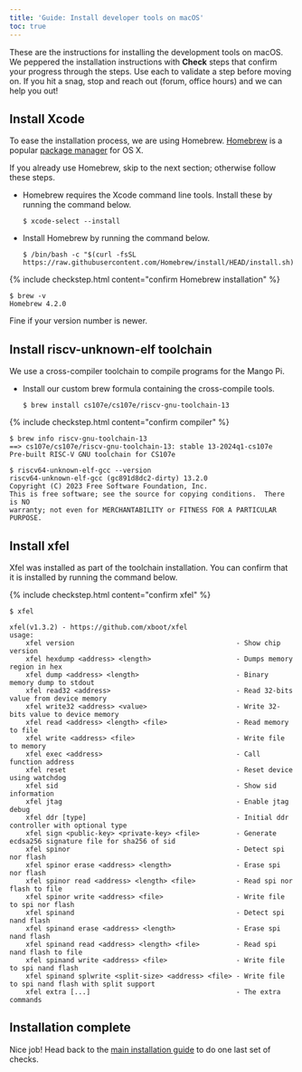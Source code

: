 ```yaml
---
title: 'Guide: Install developer tools on macOS'
toc: true
---
```


<script>
$().ready(function() {
    var elems = document.getElementsByClassName('language-console');
    for (const elem of elems) elem.className += ' console-mac';
});
</script>

These are the instructions for installing the development tools on macOS. We peppered the installation instructions with <i class="fa fa-check-square-o fa-lg"></i> __Check__ steps that confirm your progress through the steps. Use each to validate a step before moving on.  If you hit a snag, stop and reach out (forum, office hours) and we can help you out!

## Install Xcode

To ease the installation process, we are using Homebrew.
[Homebrew](http://brew.sh/) is a popular [package
manager](https://en.wikipedia.org/wiki/Package_manager) for OS X.

If you already use Homebrew, skip to the next section; otherwise follow these steps.

- Homebrew requires the Xcode command line tools. Install these by running the command below.
    ```console
    $ xcode-select --install
    ```

- Install Homebrew by running the command below.
    ```console
    $ /bin/bash -c "$(curl -fsSL https://raw.githubusercontent.com/Homebrew/install/HEAD/install.sh)"
    ```

{% include checkstep.html content="confirm Homebrew installation" %}
```console
$ brew -v
Homebrew 4.2.0
```
Fine if your version number is newer.

## Install riscv-unknown-elf toolchain
We use a cross-compiler toolchain to compile programs for the Mango Pi.

- Install our custom brew formula containing the cross-compile tools.
    ```console
    $ brew install cs107e/cs107e/riscv-gnu-toolchain-13
    ```

{% include checkstep.html content="confirm compiler" %}
```console
$ brew info riscv-gnu-toolchain-13
==> cs107e/cs107e/riscv-gnu-toolchain-13: stable 13-2024q1-cs107e
Pre-built RISC-V GNU toolchain for CS107e

$ riscv64-unknown-elf-gcc --version
riscv64-unknown-elf-gcc (gc891d8dc2-dirty) 13.2.0
Copyright (C) 2023 Free Software Foundation, Inc.
This is free software; see the source for copying conditions.  There is NO
warranty; not even for MERCHANTABILITY or FITNESS FOR A PARTICULAR PURPOSE.
```

## Install xfel
Xfel was installed as part of the toolchain installation. You can confirm that it is installed by running the command below.

{% include checkstep.html content="confirm xfel" %}

```console
$ xfel

xfel(v1.3.2) - https://github.com/xboot/xfel
usage:
    xfel version                                        - Show chip version
    xfel hexdump <address> <length>                     - Dumps memory region in hex
    xfel dump <address> <length>                        - Binary memory dump to stdout
    xfel read32 <address>                               - Read 32-bits value from device memory
    xfel write32 <address> <value>                      - Write 32-bits value to device memory
    xfel read <address> <length> <file>                 - Read memory to file
    xfel write <address> <file>                         - Write file to memory
    xfel exec <address>                                 - Call function address
    xfel reset                                          - Reset device using watchdog
    xfel sid                                            - Show sid information
    xfel jtag                                           - Enable jtag debug
    xfel ddr [type]                                     - Initial ddr controller with optional type
    xfel sign <public-key> <private-key> <file>         - Generate ecdsa256 signature file for sha256 of sid
    xfel spinor                                         - Detect spi nor flash
    xfel spinor erase <address> <length>                - Erase spi nor flash
    xfel spinor read <address> <length> <file>          - Read spi nor flash to file
    xfel spinor write <address> <file>                  - Write file to spi nor flash
    xfel spinand                                        - Detect spi nand flash
    xfel spinand erase <address> <length>               - Erase spi nand flash
    xfel spinand read <address> <length> <file>         - Read spi nand flash to file
    xfel spinand write <address> <file>                 - Write file to spi nand flash
    xfel spinand splwrite <split-size> <address> <file> - Write file to spi nand flash with split support
    xfel extra [...]                                    - The extra commands
```

## Installation complete

Nice job! Head back to the [main installation guide](../devtools) to do one last set of checks.